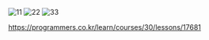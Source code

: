 ![11](https://user-images.githubusercontent.com/69049801/132815197-78001398-c820-4b3a-97db-22173cd57416.PNG)
![22](https://user-images.githubusercontent.com/69049801/132815199-ea4b4720-bb0b-44cf-b4a6-b2fb9d7fb3ac.PNG)
![33](https://user-images.githubusercontent.com/69049801/132815201-c846914b-8bec-4538-9753-3ad89bf6abd6.PNG)

https://programmers.co.kr/learn/courses/30/lessons/17681
